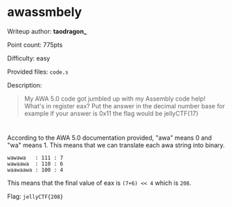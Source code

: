 # awassmbely
Writeup author: **taodragon_**

Point count: 775pts

Difficulty: easy

Provided files: `code.s`

Description: 
>My AWA 5.0 code got jumbled up with my Assembly code help! What's in register eax?
>Put the answer in the decimal number base for example if your answer is 0x11 the flag would be jellyCTF{17}

# 

According to the AWA 5.0 documentation provided, "awa" means 0 and "wa" means 1. This means that we can translate each awa string into binary.
```
wawawa   : 111 : 7
wawaawa  : 110 : 6
waawaawa : 100 : 4
```
This means that the final value of eax is `(7+6) << 4` which is `208`.

Flag: `jellyCTF{208}`
